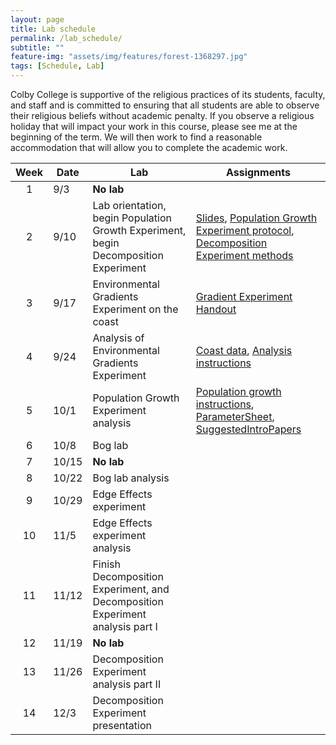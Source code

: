 ```yaml
--- 
layout: page
title: Lab schedule 
permalink: /lab_schedule/
subtitle: "" 
feature-img: "assets/img/features/forest-1368297.jpg"
tags: [Schedule, Lab]
---
```


Colby College is supportive of the religious practices of its students, faculty, and staff and is committed to ensuring that all students are able to observe their religious beliefs without academic penalty.  If you observe a religious holiday that will impact your work in this course, please see me at the beginning of the term.  We will then work to find a reasonable accommodation that will allow you to complete the academic work.

Week | Date   | Lab | Assignments
:---:|--------|-----|---------
1    | 9/3    | **No lab** |
2    | 9/10   | Lab orientation, begin Population Growth Experiment, begin Decomposition Experiment | [Slides](https://drive.google.com/open?id=1htIlgoClavB1E2B9fjL4lsHLh72U7H9uu4TdJdoIp-M), [Population Growth Experiment protocol](https://drive.google.com/open?id=1gPMUtf3wx62JfIJDE_TUlZ9f8OZx3yMe), [Decomposition Experiment methods](https://drive.google.com/open?id=1kMMlwJGu5EokTAU1Lf5-KwBOa7duxcC8)
3    | 9/17   | Environmental Gradients Experiment on the coast | [Gradient Experiment Handout](https://drive.google.com/open?id=1hN0v0pl5yHWSwHVkcIyqIxpayO0I2W8-)
4    | 9/24   | Analysis of Environmental Gradients Experiment | [Coast data](https://drive.google.com/open?id=1xy89ZtUi7OL6rvvDfENiR3JRARc3cfJx), [Analysis instructions](/GradientExperiment.html)
5    | 10/1   | Population Growth Experiment analysis | [Population growth instructions](/PopGrowth.html), [ParameterSheet](https://docs.google.com/spreadsheets/d/16WxgOi0buqRHOpZQnfrSJjYXGkUxld6MXGvG2xXcQ1Y/edit?usp=sharing), [SuggestedIntroPapers](https://drive.google.com/drive/folders/1HZrgpSyyu3J_XS9zfprJjfvHySfC606J?usp=sharing)
6    | 10/8   | Bog lab |
7    | 10/15  | **No lab** |
8    | 10/22  | Bog lab analysis |
9    | 10/29  | Edge Effects experiment |
10   | 11/5   | Edge Effects experiment analysis|
11   | 11/12  | Finish Decomposition Experiment, and Decomposition Experiment analysis part I|
12   | 11/19  | **No lab** |
13   | 11/26  | Decomposition Experiment analysis part II |
14   | 12/3   | Decomposition Experiment presentation |